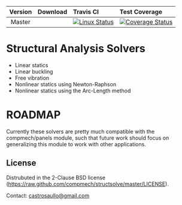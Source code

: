 |  Version	| Download | Travis CI | Test Coverage |
| :-------:	| :--- 	   | :---      | :---          |
|   Master	|          | [![Linux Status](https://img.shields.io/travis/compmech/structsolve/master.svg)](https://travis-ci.org/compmech/structsolve) | [![Coverage Status](https://coveralls.io/repos/github/compmech/structsolve/badge.svg?branch=master)](https://coveralls.io/github/compmech/structsolve?branch=master) |


Structural Analysis Solvers
===========================

- Linear statics
- Linear buckling
- Free vibration
- Nonlinear statics using Newton-Raphson
- Nonlinear statics using the Arc-Length method


ROADMAP
=======

Currently these solvers are pretty much compatible with the compmech/panels
module, such that future work should focus on generalizing this module to work
with other applications.


License
-------
Distrubuted in the 2-Clause BSD license (https://raw.github.com/compmech/structsolve/master/LICENSE).

Contact: castrosaullo@gmail.com

